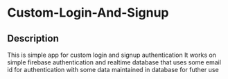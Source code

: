 # Custom-Login-And-Signup
## Description
This is simple app for custom login and signup authentication 
It works on simple firebase authentication and realtime database that uses some email id for authentication with some data maintained in database for futher use
